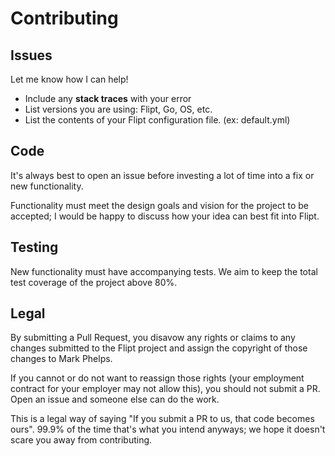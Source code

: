 # Contributing

## Issues

Let me know how I can help!

* Include any **stack traces** with your error
* List versions you are using: Flipt, Go, OS, etc.
* List the contents of your Flipt configuration file. (ex: default.yml)

## Code

It's always best to open an issue before investing a lot of time into a
fix or new functionality.

Functionality must meet the design goals and vision for the project to be accepted; I would be happy to discuss how your idea can best fit into Flipt.

## Testing

New functionality must have accompanying tests. We aim to keep the total test coverage of the project above 80%.

## Legal

By submitting a Pull Request, you disavow any rights or claims to any changes
submitted to the Flipt project and assign the copyright of
those changes to Mark Phelps.

If you cannot or do not want to reassign those rights (your employment
contract for your employer may not allow this), you should not submit a PR.
Open an issue and someone else can do the work.

This is a legal way of saying "If you submit a PR to us, that code becomes ours".
99.9% of the time that's what you intend anyways; we hope it doesn't scare you
away from contributing.
